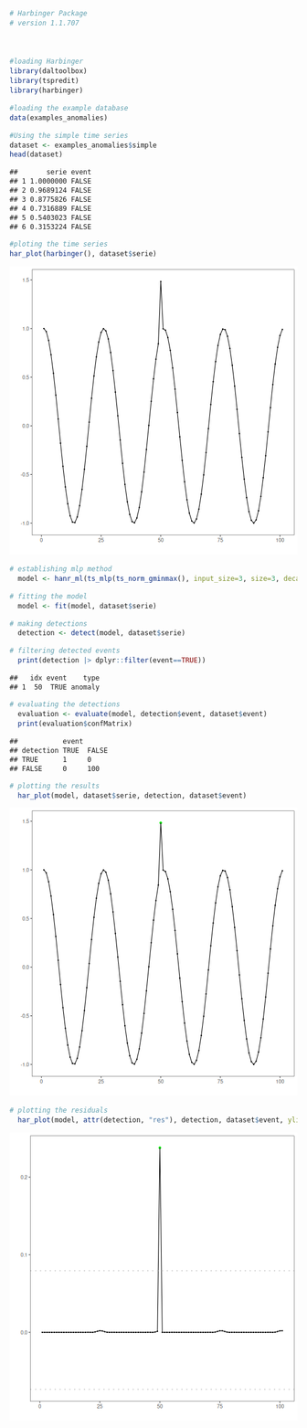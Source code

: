 
``` r
# Harbinger Package
# version 1.1.707



#loading Harbinger
library(daltoolbox)
library(tspredit)
library(harbinger) 
```


``` r
#loading the example database
data(examples_anomalies)
```


``` r
#Using the simple time series 
dataset <- examples_anomalies$simple
head(dataset)
```

```
##       serie event
## 1 1.0000000 FALSE
## 2 0.9689124 FALSE
## 3 0.8775826 FALSE
## 4 0.7316889 FALSE
## 5 0.5403023 FALSE
## 6 0.3153224 FALSE
```


``` r
#ploting the time series
har_plot(harbinger(), dataset$serie)
```

![plot of chunk unnamed-chunk-4](fig/hanr_ml_mlp/unnamed-chunk-4-1.png)


``` r
# establishing mlp method 
  model <- hanr_ml(ts_mlp(ts_norm_gminmax(), input_size=3, size=3, decay=0))
```


``` r
# fitting the model
  model <- fit(model, dataset$serie)
```


``` r
# making detections
  detection <- detect(model, dataset$serie)
```


``` r
# filtering detected events
  print(detection |> dplyr::filter(event==TRUE))
```

```
##   idx event    type
## 1  50  TRUE anomaly
```


``` r
# evaluating the detections
  evaluation <- evaluate(model, detection$event, dataset$event)
  print(evaluation$confMatrix)
```

```
##           event      
## detection TRUE  FALSE
## TRUE      1     0    
## FALSE     0     100
```


``` r
# plotting the results
  har_plot(model, dataset$serie, detection, dataset$event)
```

![plot of chunk unnamed-chunk-10](fig/hanr_ml_mlp/unnamed-chunk-10-1.png)


``` r
# plotting the residuals
  har_plot(model, attr(detection, "res"), detection, dataset$event, yline = attr(detection, "threshold"))
```

![plot of chunk unnamed-chunk-11](fig/hanr_ml_mlp/unnamed-chunk-11-1.png)
